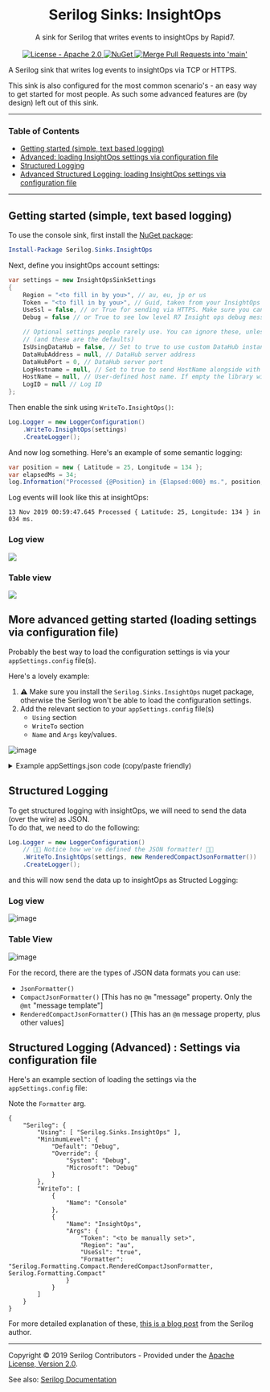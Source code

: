 <h1 align="center">Serilog Sinks: InsightOps</h1>

<div align="center">
  A sink for Serilog that writes events to insightOps by Rapid7.
</div>

<br />

<div align="center">
    <!-- License -->
    <a href="https://choosealicense.com/licenses/apache-2.0/">
    <img src="https://img.shields.io/github/license/PureKrome/serilog-sinks-insightops" alt="License - Apache 2.0" />
    </a>
    <!-- NuGet -->
    <a href="https://www.nuget.org/packages/Serilog.Sinks.InsightOps/">
    <img src="https://buildstats.info/nuget/Serilog.Sinks.InsightOps" alt="NuGet" />
    </a>
    <!-- Github Actions -->
    <a href="https://github.com/PureKrome/serilog-sinks-insightops/actions/workflows/MergeToMain.yml">
    <img src="https://github.com/PureKrome/serilog-sinks-insightops/actions/workflows/MergeToMain.yml/badge.svg" alt="Merge Pull Requests into 'main'" />
    </a>
</div>


A Serilog sink that writes log events to insightOps via TCP or HTTPS.  
  
This sink is also configured for the most common scenario's - an easy way to get started for most people. As such some advanced features are (by design) left out of this sink.

<hr/>

### Table of Contents
- [Getting started (simple, text based logging)](#getting-started-simple-text-based-logging)
- [Advanced: loading InsightOps settings via configuration file](#more-advanced-getting-started-loading-settings-via-configuration-file)
- [Structured Logging](#structured-logging)
- [Advanced Structured Logging: loading InsightOps settings via configuration file](#structured-logging-advanced-settings-via-configuration-file)

<hr/>

## Getting started (simple, text based logging)

To use the console sink, first install the [NuGet package](https://nuget.org/packages/serilog.sinks.insightops):

```powershell
Install-Package Serilog.Sinks.InsightOps
```

Next, define you insightOps account settings:

```csharp
var settings = new InsightOpsSinkSettings
{
    Region = "<to fill in by you>", // au, eu, jp or us
    Token = "<to fill in by you>", // Guid, taken from your InsightOps log account
    UseSsl = false, // or True for sending via HTTPS. Make sure you can handle TLS1.2 (or newer)
    Debug = false // or True to see low level R7 Insight ops debug messages in the console (this is helpful actually!)

    // Optional settings people rarely use. You can ignore these, unless you know what you're doing:
    // (and these are the defaults)
    IsUsingDataHub = false, // Set to true to use custom DataHub instance instead of Logentries service.
    DataHubAddress = null, // DataHub server address
    DataHubPort = 0, // DataHub server port
    LogHostname = null, // Set to true to send HostName alongside with the log message
    HostName = null, // User-defined host name. If empty the library will try to obtain it automatically
    LogID = null // Log ID
};
```

Then enable the sink using `WriteTo.InsightOps()`:

```csharp
Log.Logger = new LoggerConfiguration()
    .WriteTo.InsightOps(settings)
    .CreateLogger();
```

And now log something. Here's an example of some semantic logging:

```csharp
var position = new { Latitude = 25, Longitude = 134 };
var elapsedMs = 34;
log.Information("Processed {@Position} in {Elapsed:000} ms.", position, elapsedMs);
```

Log events will look like this at insightOps:

```
13 Nov 2019 00:59:47.645 Processed { Latitude: 25, Longitude: 134 } in 034 ms.
```

### Log view
![](https://i.imgur.com/DxlKNA4.jpg)

### Table view
![](https://imgur.com/h0x5el3.jpg)

## More advanced getting started (loading settings via configuration file)

Probably the best way to load the configuration settings is via your `appSettings.config` file(s).

Here's a lovely example:

1. ⚠ Make sure you install the `Serilog.Sinks.InsightOps` nuget package, otherwise the Serilog won't be able to load the configuration settings.
2. Add the relevant section to your `appSettings.config` file(s)
    - `Using` section
    - `WriteTo` section
    - `Name` and `Args` key/values.

![image](https://user-images.githubusercontent.com/899878/148729173-f2a6f368-15fa-4c61-930a-9432bcf34957.png)

<details>
<summary>Example appSettings.json code (copy/paste friendly)</summary>

```
{
    "Serilog": {
        "Using": [ "Serilog.Sinks.InsightOps" ],
        "MinimumLevel": {
            "Default": "Debug",
            "Override": {
                "System": "Debug",
                "Microsoft": "Debug"
            }
        },
        "WriteTo": [
            {
                "Name": "Console"
            },
            {
                "Name": "InsightOps",
                "Args": {
                    "Token": "<to be manually set>",
                    "Region": "au",
                    "UseSsl": "true"
                }
            }
        ]
    }
}
```

</details>

## Structured Logging

To get structured logging with insightOps, we will need to send the data (over the wire) as JSON.  
To do that, we need to do the following:

```csharp
Log.Logger = new LoggerConfiguration()
    // 🤘🏻 Notice how we've defined the JSON formatter! 🤘🏻
    .WriteTo.InsightOps(settings, new RenderedCompactJsonFormatter())
    .CreateLogger();
```

and this will now send the data up to insightOps as Structed Logging:

### Log view
![image](https://user-images.githubusercontent.com/899878/147096634-9fb3a69a-7784-44ba-8918-287d6536ff82.png)

### Table View
![image](https://user-images.githubusercontent.com/899878/147096758-e1868a51-6b14-499c-9049-7503c98e4c47.png)

For the record, there are the types of JSON data formats you can use:

- `JsonFormatter()` 
- `CompactJsonFormatter()` [This has no `@m` "message" property. Only the `@mt` "message template"]
- `RenderedCompactJsonFormatter()` [This has an `@m` message property, plus other values]

## Structured Logging (Advanced) : Settings via configuration file

Here's an example section of loading the settings via the `appSettings.config` file:

Note the `Formatter` arg.

```
{
    "Serilog": {
        "Using": [ "Serilog.Sinks.InsightOps" ],
        "MinimumLevel": {
            "Default": "Debug",
            "Override": {
                "System": "Debug",
                "Microsoft": "Debug"
            }
        },
        "WriteTo": [
            {
                "Name": "Console"
            },
            {
                "Name": "InsightOps",
                "Args": {
                    "Token": "<to be manually set>",
                    "Region": "au",
                    "UseSsl": "true",
                    "Formatter": "Serilog.Formatting.Compact.RenderedCompactJsonFormatter, Serilog.Formatting.Compact"
                }
            }
        ]
    }
}
```

For more detailed explanation of these, [this is a blog post](https://nblumhardt.com/2016/07/serilog-2-0-json-improvements/) from the Serilog author.

---


Copyright &copy; 2019 Serilog Contributors - Provided under the [Apache License, Version 2.0](http://apache.org/licenses/LICENSE-2.0.html).

See also: [Serilog Documentation](https://github.com/serilog/serilog/wiki)
